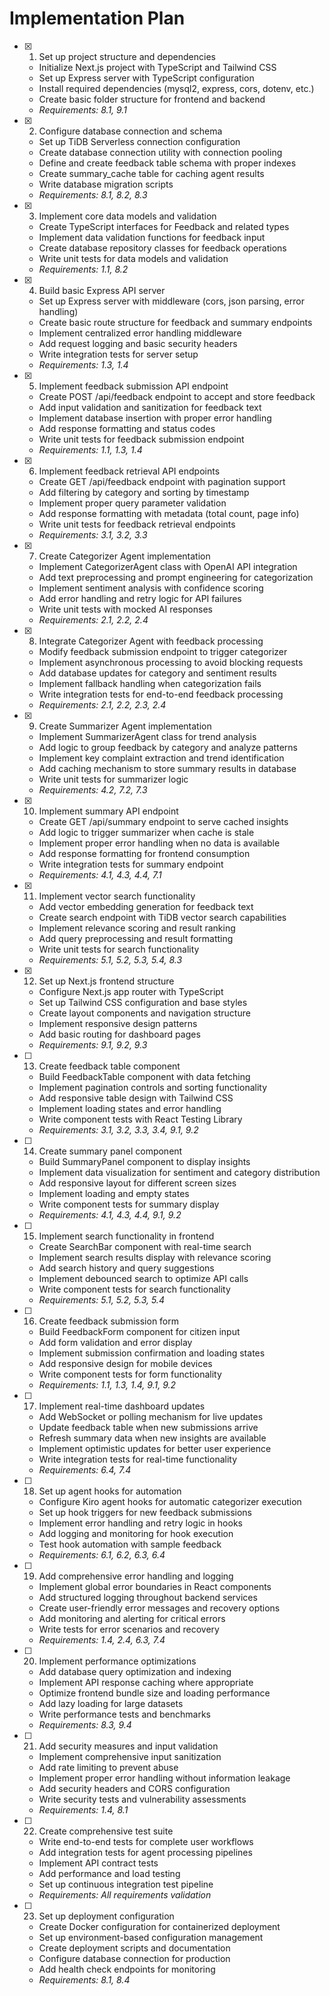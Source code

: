 # Implementation Plan

- [x] 1. Set up project structure and dependencies





  - Initialize Next.js project with TypeScript and Tailwind CSS
  - Set up Express server with TypeScript configuration
  - Install required dependencies (mysql2, express, cors, dotenv, etc.)
  - Create basic folder structure for frontend and backend
  - _Requirements: 8.1, 9.1_

- [x] 2. Configure database connection and schema





  - Set up TiDB Serverless connection configuration
  - Create database connection utility with connection pooling
  - Define and create feedback table schema with proper indexes
  - Create summary_cache table for caching agent results
  - Write database migration scripts
  - _Requirements: 8.1, 8.2, 8.3_

- [x] 3. Implement core data models and validation





  - Create TypeScript interfaces for Feedback and related types
  - Implement data validation functions for feedback input
  - Create database repository classes for feedback operations
  - Write unit tests for data models and validation
  - _Requirements: 1.1, 8.2_

- [x] 4. Build basic Express API server





  - Set up Express server with middleware (cors, json parsing, error handling)
  - Create basic route structure for feedback and summary endpoints
  - Implement centralized error handling middleware
  - Add request logging and basic security headers
  - Write integration tests for server setup
  - _Requirements: 1.3, 1.4_

- [x] 5. Implement feedback submission API endpoint




  - Create POST /api/feedback endpoint to accept and store feedback
  - Add input validation and sanitization for feedback text
  - Implement database insertion with proper error handling
  - Add response formatting and status codes
  - Write unit tests for feedback submission endpoint
  - _Requirements: 1.1, 1.3, 1.4_

- [x] 6. Implement feedback retrieval API endpoints






  - Create GET /api/feedback endpoint with pagination support
  - Add filtering by category and sorting by timestamp
  - Implement proper query parameter validation
  - Add response formatting with metadata (total count, page info)
  - Write unit tests for feedback retrieval endpoints
  - _Requirements: 3.1, 3.2, 3.3_

- [x] 7. Create Categorizer Agent implementation









  - Implement CategorizerAgent class with OpenAI API integration
  - Add text preprocessing and prompt engineering for categorization
  - Implement sentiment analysis with confidence scoring
  - Add error handling and retry logic for API failures
  - Write unit tests with mocked AI responses
  - _Requirements: 2.1, 2.2, 2.4_

- [x] 8. Integrate Categorizer Agent with feedback processing




  - Modify feedback submission endpoint to trigger categorizer
  - Implement asynchronous processing to avoid blocking requests
  - Add database updates for category and sentiment results
  - Implement fallback handling when categorization fails
  - Write integration tests for end-to-end feedback processing
  - _Requirements: 2.1, 2.2, 2.3, 2.4_

- [x] 9. Create Summarizer Agent implementation






  - Implement SummarizerAgent class for trend analysis
  - Add logic to group feedback by category and analyze patterns
  - Implement key complaint extraction and trend identification
  - Add caching mechanism to store summary results in database
  - Write unit tests for summarizer logic
  - _Requirements: 4.2, 7.2, 7.3_

- [x] 10. Implement summary API endpoint






  - Create GET /api/summary endpoint to serve cached insights
  - Add logic to trigger summarizer when cache is stale
  - Implement proper error handling when no data is available
  - Add response formatting for frontend consumption
  - Write integration tests for summary endpoint
  - _Requirements: 4.1, 4.3, 4.4, 7.1_

- [x] 11. Implement vector search functionality






  - Add vector embedding generation for feedback text
  - Create search endpoint with TiDB vector search capabilities
  - Implement relevance scoring and result ranking
  - Add query preprocessing and result formatting
  - Write unit tests for search functionality
  - _Requirements: 5.1, 5.2, 5.3, 5.4, 8.3_

- [x] 12. Set up Next.js frontend structure









  - Configure Next.js app router with TypeScript
  - Set up Tailwind CSS configuration and base styles
  - Create layout components and navigation structure
  - Implement responsive design patterns
  - Add basic routing for dashboard pages
  - _Requirements: 9.1, 9.2, 9.3_

- [ ] 13. Create feedback table component




  - Build FeedbackTable component with data fetching
  - Implement pagination controls and sorting functionality
  - Add responsive table design with Tailwind CSS
  - Implement loading states and error handling
  - Write component tests with React Testing Library
  - _Requirements: 3.1, 3.2, 3.3, 3.4, 9.1, 9.2_

- [ ] 14. Create summary panel component
  - Build SummaryPanel component to display insights
  - Implement data visualization for sentiment and category distribution
  - Add responsive layout for different screen sizes
  - Implement loading and empty states
  - Write component tests for summary display
  - _Requirements: 4.1, 4.3, 4.4, 9.1, 9.2_

- [ ] 15. Implement search functionality in frontend
  - Create SearchBar component with real-time search
  - Implement search results display with relevance scoring
  - Add search history and query suggestions
  - Implement debounced search to optimize API calls
  - Write component tests for search functionality
  - _Requirements: 5.1, 5.2, 5.3, 5.4_

- [ ] 16. Create feedback submission form
  - Build FeedbackForm component for citizen input
  - Add form validation and error display
  - Implement submission confirmation and loading states
  - Add responsive design for mobile devices
  - Write component tests for form functionality
  - _Requirements: 1.1, 1.3, 1.4, 9.1, 9.2_

- [ ] 17. Implement real-time dashboard updates
  - Add WebSocket or polling mechanism for live updates
  - Update feedback table when new submissions arrive
  - Refresh summary data when new insights are available
  - Implement optimistic updates for better user experience
  - Write integration tests for real-time functionality
  - _Requirements: 6.4, 7.4_

- [ ] 18. Set up agent hooks for automation
  - Configure Kiro agent hooks for automatic categorizer execution
  - Set up hook triggers for new feedback submissions
  - Implement error handling and retry logic in hooks
  - Add logging and monitoring for hook execution
  - Test hook automation with sample feedback
  - _Requirements: 6.1, 6.2, 6.3, 6.4_

- [ ] 19. Add comprehensive error handling and logging
  - Implement global error boundaries in React components
  - Add structured logging throughout backend services
  - Create user-friendly error messages and recovery options
  - Add monitoring and alerting for critical errors
  - Write tests for error scenarios and recovery
  - _Requirements: 1.4, 2.4, 6.3, 7.4_

- [ ] 20. Implement performance optimizations
  - Add database query optimization and indexing
  - Implement API response caching where appropriate
  - Optimize frontend bundle size and loading performance
  - Add lazy loading for large datasets
  - Write performance tests and benchmarks
  - _Requirements: 8.3, 9.4_

- [ ] 21. Add security measures and input validation
  - Implement comprehensive input sanitization
  - Add rate limiting to prevent abuse
  - Implement proper error handling without information leakage
  - Add security headers and CORS configuration
  - Write security tests and vulnerability assessments
  - _Requirements: 1.4, 8.1_

- [ ] 22. Create comprehensive test suite
  - Write end-to-end tests for complete user workflows
  - Add integration tests for agent processing pipelines
  - Implement API contract tests
  - Add performance and load testing
  - Set up continuous integration test pipeline
  - _Requirements: All requirements validation_

- [ ] 23. Set up deployment configuration
  - Create Docker configuration for containerized deployment
  - Set up environment-based configuration management
  - Create deployment scripts and documentation
  - Configure database connection for production
  - Add health check endpoints for monitoring
  - _Requirements: 8.1, 8.4_